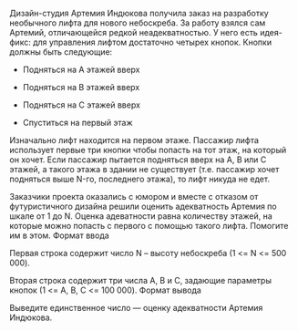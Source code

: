 

Дизайн-студия Артемия Индюкова получила заказ на разработку необычного лифта для нового небоскреба. За работу взялся сам Артемий, отличающейся редкой неадекватностью. У него есть идея-фикс: для управления лифтом достаточно четырех кнопок. Кнопки должны быть следующие:

- Подняться на A этажей вверх

- Подняться на B этажей вверх

- Подняться на C этажей вверх

- Спуститься на первый этаж

Изначально лифт находится на первом этаже. Пассажир лифта использует первые три кнопки чтобы попасть на тот этаж, на который он хочет. Если пассажир пытается подняться вверх на A, B или C этажей, а такого этажа в здании не существует (т.е. пассажир хочет подняться выше N-го, последнего этажа), то лифт никуда не едет.

Заказчики проекта оказались с юмором и вместе с отказом от футуристичного дизайна решили оценить адекватность Артемия по шкале от 1 до N. Оценка адеватности равна количеству этажей, на которые можно попасть с первого с помощью такого лифта. Помогите им в этом.
Формат ввода

Первая строка содержит число N – высоту небоскреба (1 <= N <= 500 000).

Вторая строка содержит три числа A, B и C, задающие параметры кнопок (1 <= A, B, C <= 100 000).
Формат вывода

Выведите единственное число — оценку адекватности Артемия Индюкова. 